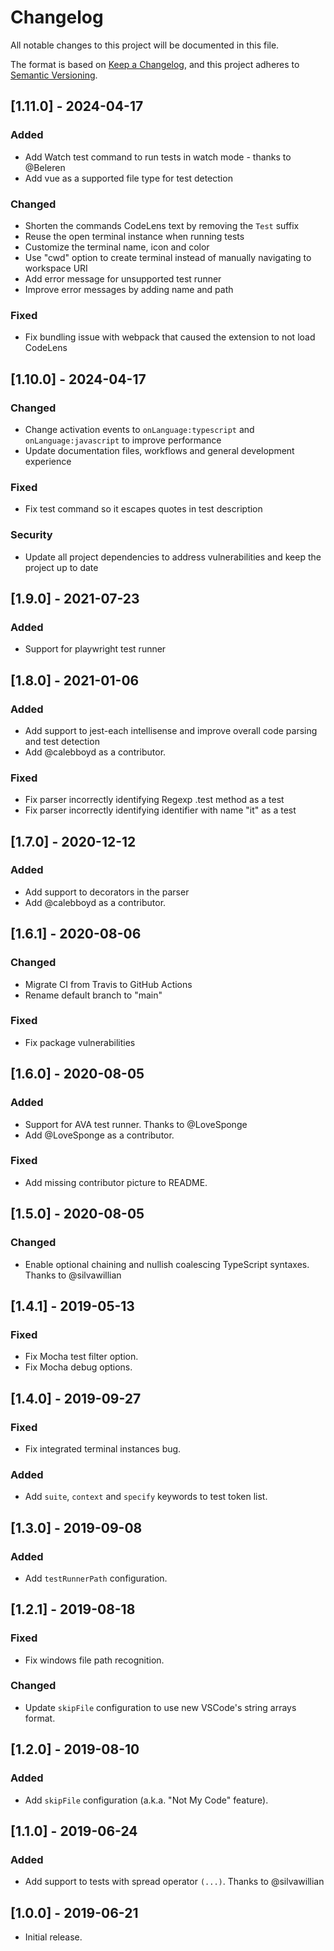 # Changelog

All notable changes to this project will be documented in this file.

The format is based on [Keep a Changelog](https://keepachangelog.com/en/1.0.0/),
and this project adheres to [Semantic Versioning](https://semver.org/spec/v2.0.0.html).

## [1.11.0] - 2024-04-17

### Added

- Add Watch test command to run tests in watch mode - thanks to @Beleren
- Add vue as a supported file type for test detection

### Changed

- Shorten the commands CodeLens text by removing the `Test` suffix
- Reuse the open terminal instance when running tests
- Customize the terminal name, icon and color
- Use "cwd" option to create terminal instead of manually navigating to workspace URI
- Add error message for unsupported test runner
- Improve error messages by adding name and path

### Fixed

- Fix bundling issue with webpack that caused the extension to not load CodeLens

## [1.10.0] - 2024-04-17

### Changed

- Change activation events to `onLanguage:typescript` and `onLanguage:javascript` to improve performance
- Update documentation files, workflows and general development experience

### Fixed

- Fix test command so it escapes quotes in test description

### Security

- Update all project dependencies to address vulnerabilities and keep the project up to date

## [1.9.0] - 2021-07-23

### Added

- Support for playwright test runner

## [1.8.0] - 2021-01-06

### Added

- Add support to jest-each intellisense and improve overall code parsing and test detection
- Add @calebboyd as a contributor.

### Fixed

- Fix parser incorrectly identifying Regexp .test method as a test
- Fix parser incorrectly identifying identifier with name "it" as a test

## [1.7.0] - 2020-12-12

### Added

- Add support to decorators in the parser
- Add @calebboyd as a contributor.

## [1.6.1] - 2020-08-06

### Changed

- Migrate CI from Travis to GitHub Actions
- Rename default branch to "main"

### Fixed

- Fix package vulnerabilities

## [1.6.0] - 2020-08-05

### Added

- Support for AVA test runner. Thanks to @LoveSponge
- Add @LoveSponge as a contributor.

### Fixed

- Add missing contributor picture to README.

## [1.5.0] - 2020-08-05

### Changed

- Enable optional chaining and nullish coalescing TypeScript syntaxes. Thanks to @silvawillian

## [1.4.1] - 2019-05-13

### Fixed

- Fix Mocha test filter option.
- Fix Mocha debug options.

## [1.4.0] - 2019-09-27

### Fixed

- Fix integrated terminal instances bug.

### Added

- Add `suite`, `context` and `specify` keywords to test token list.

## [1.3.0] - 2019-09-08

### Added

- Add `testRunnerPath` configuration.

## [1.2.1] - 2019-08-18

### Fixed

- Fix windows file path recognition.

### Changed

- Update `skipFile` configuration to use new VSCode's string arrays format.

## [1.2.0] - 2019-08-10

### Added

- Add `skipFile` configuration (a.k.a. "Not My Code" feature).

## [1.1.0] - 2019-06-24

### Added

- Add support to tests with spread operator `(...)`. Thanks to @silvawillian

## [1.0.0] - 2019-06-21

- Initial release.
